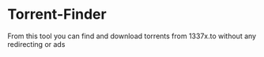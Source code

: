 # Torrent-Finder
From this tool you can find and download torrents from 1337x.to without any redirecting or ads
